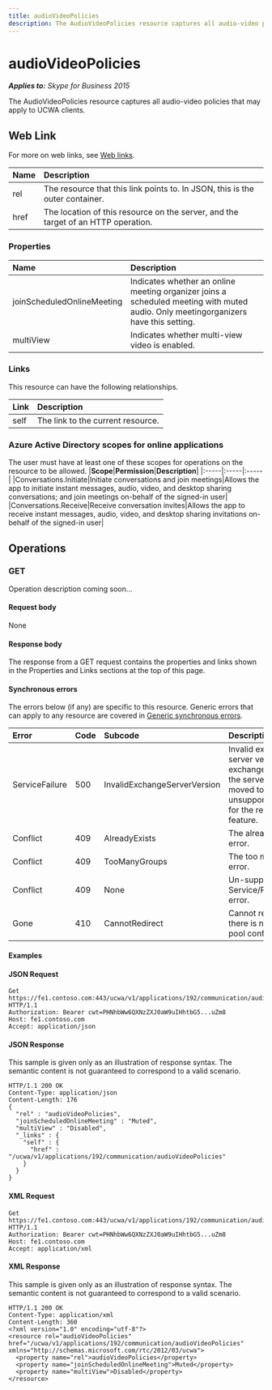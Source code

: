 ```yaml
---
title: audioVideoPolicies
description: The AudioVideoPolicies resource captures all audio-video policies that may apply to UCWA clients.
---
```

# audioVideoPolicies

 _**Applies to:** Skype for Business 2015_


The AudioVideoPolicies resource captures all audio-video policies that may apply
to UCWA clients.
            

## Web Link
<a name = "sectionSection0"> </a>

For more on web links, see [Web links](WebLinks.md).


|**Name**|**Description**|
|:-----|:-----|
|rel|The resource that this link points to. In JSON, this is the outer container.|
|href|The location of this resource on the server, and the target of an HTTP operation.|

### Properties



|**Name**|**Description**|
|:-----|:-----|
|joinScheduledOnlineMeeting|Indicates whether an online meeting organizer joins a scheduled meeting with muted audio. Only meetingorganizers have this setting.|
|multiView|Indicates whether multi-view video is enabled.|

### Links



This resource can have the following relationships.

|**Link**|**Description**|
|:-----|:-----|
|self|The link to the current resource.|

### Azure Active Directory scopes for online applications



The user must have at least one of these scopes for operations on the resource to be allowed.
|**Scope**|**Permission**|**Description**|
|:-----|:-----|:-----|
|Conversations.Initiate|Initiate conversations and join meetings|Allows the app to initiate instant messages, audio, video, and desktop sharing conversations; and join meetings on-behalf of the signed-in user|
|Conversations.Receive|Receive conversation invites|Allows the app to receive instant messages, audio, video, and desktop sharing invitations on-behalf of the signed-in user|

## Operations



<a name="sectionSection2"></a>

### GET




Operation description coming soon...

#### Request body



None


#### Response body



The response from a GET request contains the properties and links shown in the Properties and Links sections at the top of this page.

#### Synchronous errors



The errors below (if any) are specific to this resource. Generic errors that can apply to any resource are covered in [Generic synchronous errors](GenericSynchronousErrors.md).

|**Error**|**Code**|**Subcode**|**Description**|
|:-----|:-----|:-----|:-----|
|ServiceFailure|500|InvalidExchangeServerVersion|Invalid exchange server version.The exchange mailbox of the server might have moved to an unsupported version for the required feature.|
|Conflict|409|AlreadyExists|The already exists error.|
|Conflict|409|TooManyGroups|The too many groups error.|
|Conflict|409|None|Un-supported Service/Resource/API error.|
|Gone|410|CannotRedirect|Cannot redirect since there is no back up pool configured.|

#### Examples




#### JSON Request




```
Get https://fe1.contoso.com:443/ucwa/v1/applications/192/communication/audioVideoPolicies HTTP/1.1
Authorization: Bearer cwt=PHNhbWw6QXNzZXJ0aW9uIHhtbG5...uZm8
Host: fe1.contoso.com
Accept: application/json

```


#### JSON Response



This sample is given only as an illustration of response syntax. The semantic content is not guaranteed to correspond to a valid scenario.
```
HTTP/1.1 200 OK
Content-Type: application/json
Content-Length: 176
{
  "rel" : "audioVideoPolicies",
  "joinScheduledOnlineMeeting" : "Muted",
  "multiView" : "Disabled",
  "_links" : {
    "self" : {
      "href" : "/ucwa/v1/applications/192/communication/audioVideoPolicies"
    }
  }
}
```


#### XML Request




```
Get https://fe1.contoso.com:443/ucwa/v1/applications/192/communication/audioVideoPolicies HTTP/1.1
Authorization: Bearer cwt=PHNhbWw6QXNzZXJ0aW9uIHhtbG5...uZm8
Host: fe1.contoso.com
Accept: application/xml

```


#### XML Response



This sample is given only as an illustration of response syntax. The semantic content is not guaranteed to correspond to a valid scenario.
```
HTTP/1.1 200 OK
Content-Type: application/xml
Content-Length: 360
<?xml version="1.0" encoding="utf-8"?>
<resource rel="audioVideoPolicies" href="/ucwa/v1/applications/192/communication/audioVideoPolicies" xmlns="http://schemas.microsoft.com/rtc/2012/03/ucwa">
  <property name="rel">audioVideoPolicies</property>
  <property name="joinScheduledOnlineMeeting">Muted</property>
  <property name="multiView">Disabled</property>
</resource>
```


